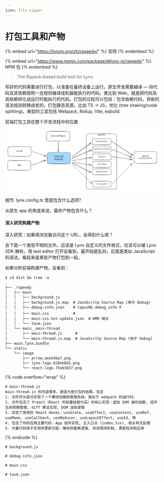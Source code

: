 ```yaml
---
icon: file-zipper
---
```


# 打包工具和产物



{% embed url="https://lynxjs.org/zh/rspeedy/" %}
官网
{% endembed %}



{% embed url="https://www.npmjs.com/package/@lynx-js/rspeedy" %}
NPM 包
{% endembed %}

> The Rspack-based build tool for Lynx.



写好的代码需要进行打包，以准备在最终设备上运行。原生开发需要编译 — 将代码及其依赖按照一定规则编译成机器能执行的代码。类比到 Web，就是把代码及其依赖转化成运行时能执行的代码。打包的过程可以包括：包含依赖代码，将新的语法规则转换成老的，打包静态资源，比如 TS -> JS，优化 (tree shaking/code splitting)。典型的工具包括 Webpack, Rollup, Vite, esbuild.&#x20;



前端打包工具在整个开发流程中的位置

<img src="../.gitbook/assets/file.excalidraw (2).svg" alt="" class="gitbook-drawing">

细节: lynx.config.ts 里面包含什么选项?



从原生 app 的角度来说，最终产物包含什么？



#### 深入研究构建产物

深入研究：如果用浏览器访问这个 URL，会得到什么呢？

会下载一个类型不明的文件。应该是 Lynx 自定义的文件格式，应该可以被 Lynx SDK 解析。用 text editor 打开会看到，最开始是乱码，后面是类似 JavaScript 的语法。看起来是某些产物打包到一起。

如果分析前端构建产物，会看到：

```
$ cd dist && tree -a
.
├── .rspeedy
│   ├── main
│   │   ├── background.js
│   │   ├── background.js.map  # JavaScritp Source Map (用于 Debug)
│   │   ├── debug-info.json    # lepusNG_debug_info ❓
│   │   ├── main.css           # 
│   │   ├── main.css.hot-update.json  # HMR 相关
│   │   └── tasm.json
│   └── main__main-thread
│       ├── main-thread.js      # 
│       └── main-thread.js.map  # JavaScritp Source Map (用于 Debug)
├── main.lynx.bundle
└── static
    └── image
        ├── arrow.aee54ba7.png
        ├── lynx-logo.620eb8d1.png
        └── react-logo.75eb3837.png
```

{% code overflow="wrap" %}
```
# main-thread.js 
main-thread.js 的内容很多，是因为是打包的结果，包含
1. 文件开头部分实现了一个模块加载和管理系统，类似于 webpack 的运行时。
2. 文件包含了 Preact（React 的轻量级替代品）的核心实现：虚拟 DOM 操作函数, 组件生命周期管理, diff 算法实现, DOM 渲染逻辑
3. 实现了常用的 React Hooks：useState, useEffect, useContext, useRef, useMemo, useCallback, useReducer, useLayoutEffect, useId, 等
4. 包含了你的应用主要代码：App 组件实现, 主入口点 (index.tsx), 相关样式处理
5. 大量代码用于实现热更新功能：模块热替换逻辑, 状态保持机制, 更新检测和应用
```
{% endcode %}

```
# background.js
```

```
# debug-info.json
```

```
# main.css
```

```
# tasm.json
```



